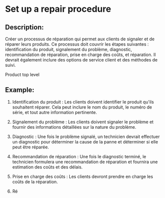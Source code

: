 # Set up a repair procedure

## Description:
Créer un processus de réparation qui permet aux clients de signaler et de réparer leurs produits. Ce processus doit couvrir les étapes suivantes : identification du produit, signalement du problème, diagnostic, recommandation de réparation, prise en charge des coûts, et réparation. Il devrait également inclure des options de service client et des méthodes de suivi.

Product top level

## Example:
1. Identification du produit : Les clients doivent identifier le produit qu'ils souhaitent réparer. Cela peut inclure le nom du produit, le numéro de série, et tout autre information pertinente. 

2. Signalement du problème : Les clients doivent signaler le problème et fournir des informations détaillées sur la nature du problème. 

3. Diagnostic : Une fois le problème signalé, un technicien devrait effectuer un diagnostic pour déterminer la cause de la panne et déterminer si elle peut être réparée. 

4. Recommandation de réparation : Une fois le diagnostic terminé, le technicien formulera une recommandation de réparation et fournira une estimation des coûts et des délais. 

5. Prise en charge des coûts : Les clients devront prendre en charge les coûts de la réparation. 

6. Ré